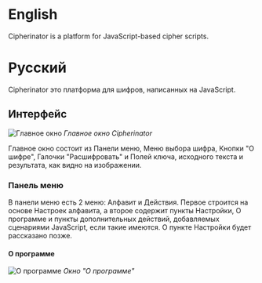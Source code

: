 # English
Cipherinator is a platform for JavaScript-based cipher scripts.

# Русский
Cipherinator это платформа для шифров, написанных на JavaScript.
## Интерфейс
![Главное окно](http://byprogminer.ru/Cipherinator/main.png)
*Главное окно Cipherinator*

Главное окно состоит из Панели меню, Меню выбора шифра, Кнопки "О шифре", Галочки "Расшифровать" и Полей ключа, исходного текста и результата, как видно на изображении.
### Панель меню
В панели меню есть 2 меню: Алфавит и Действия. Первое строится на основе Настроек алфавита, а второе содержит пункты Настройки, О программе и пункты дополнительных действий, добавляемых сценариями JavaScript, если такие имеются. О пункте Настройки будет рассказано позже.
#### О программе
![О программе](http://byprogminer.ru/Cipherinator/about.png)
*Окно "О программе"*
